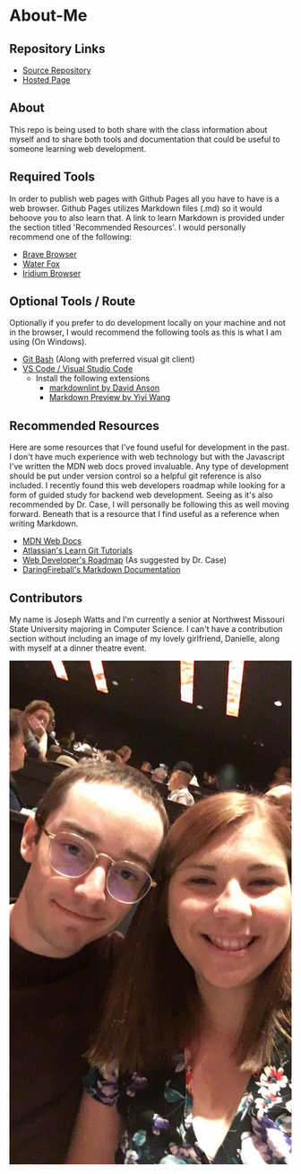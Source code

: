 # About-Me

## Repository Links

- [Source Repository](https://github.com/JosephCW/about-me)
- [Hosted Page](http://josephwatts.me/about-me/)

## About

This repo is being used to both share with the class information about myself and to share both tools and documentation that could be useful to someone learning web development.

## Required Tools

In order to publish web pages with Github Pages all you have to have is a web browser. Github Pages utilizes Markdown files (.md) so it would behoove you to also learn that. A link to learn Markdown is provided under the section titled 'Recommended Resources'. I would personally recommend one of the following:

- [Brave Browser](https://brave.com/)
- [Water Fox](https://www.waterfox.net/)
- [Iridium Browser](https://iridiumbrowser.de)

## Optional Tools / Route

Optionally if you prefer to do development locally on your machine and not in the browser, I would recommend the following tools as this is what I am using (On Windows).

- [Git Bash](https://gitforwindows.org/) (Along with preferred visual git client)
- [VS Code / Visual Studio Code](https://code.visualstudio.com/)
  - Install the following extensions
    - [markdownlint by David Anson](https://github.com/DavidAnson/vscode-markdownlint)
    - [Markdown Preview by Yiyi Wang](https://github.com/shd101wyy/vscode-markdown-preview-enhanced)

## Recommended Resources

Here are some resources that I've found useful for development in the past. I don't have much experience with web technology but with the Javascript I've written the MDN web docs proved invaluable. Any type of development should be put under version control so a helpful git reference is also included. I recently found this web developers roadmap while looking for a form of guided study for backend web development. Seeing as it's also recommended by Dr. Case, I will personally be following this as well moving forward. Beneath that is a resource that I find useful as a reference when writing Markdown.

- [MDN Web Docs](https://developer.mozilla.org/en-US/docs/Learn)
- [Atlassian's Learn Git Tutorials](https://www.atlassian.com/git/tutorials/learn-git-with-bitbucket-cloud)
- [Web Developer's Roadmap](https://github.com/kamranahmedse/developer-roadmap) (As suggested by Dr. Case)
- [DaringFireball's Markdown Documentation](https://daringfireball.net/projects/markdown/syntax)

## Contributors

My name is Joseph Watts and I'm currently a senior at Northwest Missouri State University majoring in Computer Science.
I can't have a contribution section without including an image of my lovely girlfriend, Danielle, along with myself at a dinner theatre event.

![!dinner theater picture!](resources/images/dinnerTheaterPhoto.jpg)
